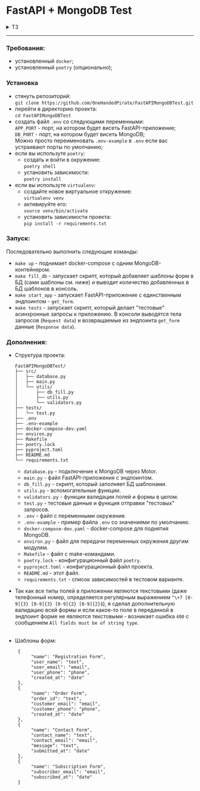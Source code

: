 # FastAPI + MongoDB Test

<details>
  <summary>ТЗ</summary>
  
  Web-приложение для определения заполненных форм.
По поводу сроков выполнения: тестовые задания принимаются до тех пор, пока открыта вакансия.

Результат лучше всего присылать ссылкой на репозиторий Github

В базе данных хранится список шаблонов форм.

Шаблон формы, это структура, которая задается уникальным набором полей, с указанием их типов.

Пример шаблона формы:

```
{
    "name": "Form template name",
    "field_name_1": "email",
    "field_name_2": "phone"
}
```


Всего должно поддерживаться четыре типа данных полей:<br> 
email<br>
телефон<br>
дата<br>
текст<br>

Все типы кроме текста должны поддерживать валидацию. Телефон передается в стандартном формате <b>+7 xxx xxx xx xx</b>, дата передается в формате <b>DD.MM.YYYY</b> или <b>YYYY-MM-DD</b>.

Имя шаблона формы задается в свободной форме, например MyForm или Order Form.
Имена полей также задаются в свободной форме (желательно осмысленно), например user_name, order_date или lead_email.

На вход по урлу <b>/get_form</b> POST запросом передаются данные такого вида:
<b>f_name1=value1&f_name2=value2</b>

В ответ нужно вернуть имя шаблона формы, если она была найдена.
Чтобы найти подходящий шаблон нужно выбрать тот, поля которого совпали с полями в присланной форме. Совпадающими считаются поля, у которых совпали имя и тип значения. Полей в пришедшей форме может быть больше чем в шаблоне, в этом случае шаблон все равно будет считаться подходящим. Самое главное, чтобы все поля шаблона присутствовали в форме.

Если подходящей формы не нашлось, вернуть ответ в следующем формате:

```
{
    f_name1: FIELD_TYPE,
    f_name2: FIELD_TYPE
}
```


где FIELD_TYPE это тип поля, выбранный на основе правил валидации, проверка правил должна производиться в следующем порядке дата, телефон, email, текст.

В качестве базы данных рекомендуем использовать tinyDB, вместе с исходниками задания должен поставляться файл с тестовой базой, содержащей шаблоны форм. Но если сможете поднять и использовать контейнер Docker с MongoDB - это будет отличное решение, однако оно может отнять у вас много времени и не является обязательным.

Также в комплекте должен быть скрипт, который совершает тестовые запросы. Если окружение приложения подразумевает что-то выходящее за рамки virtualenv, то все должно быть упаковано в Docker контейнеры или таким способом, чтобы не приходилось ставить дополнительные пакеты и утилиты на машине. Все необходимые действия для настройки и запуска приложения должны находится в файле README.

Версия Python остается на ваш выбор. Мы рекомендуем использовать версию 3.6 и выше.

<b>Входные данные для веб-приложения:</b><br>
Список полей со значениями в теле POST запроса.

<b>Выходные данные:</b><br>
Имя наиболее подходящей данному списку полей формы, при отсутствии совпадений с известными формами произвести типизацию полей на лету и вернуть список полей с их типами.

  
</details>

<hr>

### Требования:

- установленный `docker`;
- установленный `poetry` (опционально);

### Установка

- стянуть репозиторий:<br>`git clone https://github.com/OneHandedPirate/FastAPIMongoDBTest.git`
- перейти в директорию проекта:<br>`cd FastAPIMongoDBTest`
- создать файл `.env` со следующими переменными:<br>`APP_PORT` - порт, на котором будет висеть FastAPI-приложение;<br>`DB_PORT` - порт, на котором будет висеть MongoDB;<br>Можно просто переименовать `.env-example` в `.env` если ваc устраивают порты по умолчанию; 
- если вы используте `poetry`:
    + создать и войти в окружение:<br>`poetry shell`
    + установить зависимости:<br>`poetry install`
- если вы используте `virtualenv`:
    + создайте новое виртуальное откружение:<br>`virtualenv venv`
    + активируйте его:<br>`source venv/bin/activate`
    + установить зависимости проекта:<br>`pip install -r requirements.txt`

### Запуск:
Последовательно выполнить следующие команды:

- `make up` - поднимает docker-compose c одним MongoDB-контейнером.
- `make fill_db` - запускает скрипт, который добавляет шаблоны форм в БД (сами шаблоны см. ниже) и выводит количество добавленных в БД шаблонов в консоль.
- `make start_app` - запускает FastAPI-приложение с единственным эндпоинтом - `get_form`.
- `make tests` - запускает скрипт, который делает "тестовые" асинхронные запросы к приложению. В консоли выводятся тела запросов (`Request data`) и возвращаемые из эндпоинта `get_form` данные (`Response data`).


### Дополнения:
- Структура проекта:<br>
    ```
    FastAPIMongoDBTest/
    ├── src/
    │   ├── database.py
    │   ├── main.py
    │   └── utils/
    │       ├── db_fill.py
    │       ├── utils.py
    │       └── validators.py
    ├── tests/
    │   └── test.py
    ├── .env
    ├── .env-example
    ├── docker-compose-dev.yaml
    ├── environ.py
    ├── Makefile
    ├── poetry.lock
    ├── pyproject.toml
    ├── README.md
    └── requirements.txt
    ```
    + `database.py` - подключение к MongoDB через Motor.
    + `main.py` - файл FastAPI-приложения с эндпоинтом.
    + `db_fill.py` - скрипт, который заполняет БД шаблонами.
    + `utils.py` - вспомогательные функции.
    + `validators.py` - функции валидации полей и формы в целом.
    + `test.py` - тестовые данные и функция отправки "тестовых" запросов.
    + `.env` - файл с переменными окружения.
    + `.env-example` - пример файла `.env` со значениями по умолчанию.
    + `docker-compose-dev.yaml` - docker-compose для поднятия MongoDB.
    + `environ.py` - файл для передачи переменных окружения другим модулям.
    + `Makefile` - файл с make-командами.
    + `poetry.lock` - конфигурационный файл `poetry`.
    + `pyproject.toml` - конфигурационный файл проекта.
    + `README.md` - этот файл.
    + `requirements.txt` - список зависимостей в тестовом варианте.
  

- Так как все типы полей в приложении являются текстовыми (даже телефонный номер, определяется регулярным выражением `^\+7 [0-9]{3} [0-9]{3} [0-9]{2} [0-9]{2}$`), я сделал дополнительную валидацию всей формы и если какое-то поле в переданной в эндпоинт форме не являются текстовыми - возникает ошибка `400` с сообщением `All fields must be of string type`.<br><br> 

- Шаблоны форм:<br>
    ```
     {
          "name": "Registration Form",
          "user_name": "text",
          "user_email": "email",
          "user_phone": "phone",
          "created_at": "date"
     },
     {
          "name": "Order Form",
          "order_id": "text",
          "customer_email": "email",
          "customer_phone": "phone",
          "created_at": "date"
     },
     {
          "name": "Contact Form",
          "contact_name": "text",
          "contact_email": "email",
          "message": "text",
          "submitted_at": "date"
     },
     {
          "name": "Subscription Form",
          "subscriber_email": "email",
          "subscribed_at": "date"
     }
    ```
  